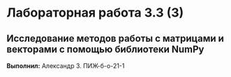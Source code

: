 # Лабораторная работа 3.3 (3)
## Исследование методов работы с матрицами и векторами с помощью библиотеки NumPy

**Выполнил:** Александр З. ПИЖ-б-о-21-1